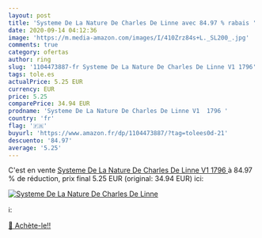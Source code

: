 ```yaml
---
layout: post
title: 'Systeme De La Nature De Charles De Linne avec 84.97 % rabais '
date: 2020-09-14 04:12:36
image: 'https://m.media-amazon.com/images/I/410Zrz84s+L._SL200_.jpg'
comments: true
category: ofertas
author: ring
slug: '1104473887-fr Systeme De La Nature De Charles De Linne V1 1796'
tags: tole.es
actualPrice: 5.25 EUR
currency: EUR
price: 5.25
comparePrice: 34.94 EUR
prodname: 'Systeme De La Nature De Charles De Linne V1  1796 '
country: 'fr'
flag: '🇫🇷'
buyurl: 'https://www.amazon.fr/dp/1104473887/?tag=tolees0d-21'
descuento: '84.97'
average: '5.25'
---
```


C'est en vente [Systeme De La Nature De Charles De Linne V1  1796 ](https://www.amazon.fr/dp/1104473887/?tag=tolees0d-21)  à  84.97 % de réduction, prix final  5.25 EUR (original: 34.94 EUR) ici:

[![Systeme De La Nature De Charles De Linne](https://m.media-amazon.com/images/I/410Zrz84s+L._SL200_.jpg)](https://www.amazon.fr/dp/1104473887/?tag=tolees0d-21)

ℹ️:


[🛒 Achète-le!!](https://www.amazon.fr/dp/1104473887/?tag=tolees0d-21)
